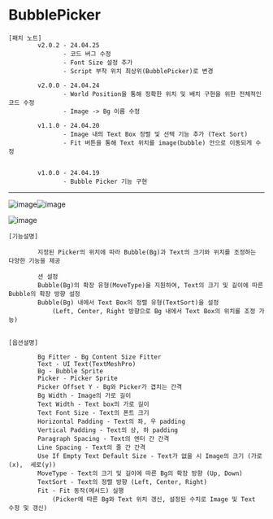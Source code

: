 # BubblePicker

    [패치 노트]
            v2.0.2 - 24.04.25
                   - 코드 버그 수정
                   - Font Size 설정 추가
                   - Script 부착 위치 최상위(BubblePicker)로 변경
                   
            v2.0.0 - 24.04.24
                   - World Position을 통해 정확한 위치 및 배치 구현을 위한 전체적인 코드 수정
                   - Image -> Bg 이름 수정
                   
            v1.1.0 - 24.04.20
                   - Image 내의 Text Box 정렬 및 선택 기능 추가 (Text Sort)
                   - Fit 버튼을 통해 Text 위치를 image(bubble) 안으로 이동되게 수정
                   
            
            v1.0.0 - 24.04.19
                   - Bubble Picker 기능 구현

-------------------------------------------------------------------------------------

![image](https://github.com/kastro723/BubblePicker/assets/55536937/de475fde-4112-431f-9562-b1786487565e)![image](https://github.com/kastro723/BubblePicker/assets/55536937/20131b39-70c3-4fd2-a147-20f8cb87e283)

![image](https://github.com/kastro723/BubblePicker/assets/55536937/342e101f-f26c-4195-918e-e8cd97362114)






    [기능설명]
    
            지정된 Picker의 위치에 따라 Bubble(Bg)과 Text의 크기와 위치를 조정하는 다양한 기능을 제공

            션 설정
            Bubble(Bg)의 확장 유형(MoveType)을 지원하여, Text의 크기 및 길이에 따른 Bubble의 확장 방향 설정
            Bubble(Bg) 내에서 Text Box의 정렬 유형(TextSort)을 설정
                (Left, Center, Right 방향으로 Bg 내에서 Text Box의 위치를 조정 가능)


    [옵션설명]
    
            Bg Fitter - Bg Content Size Fitter
            Text - UI Text(TextMeshPro)
            Bg - Bubble Sprite
            Picker - Picker Sprite
            Picker Offset Y - Bg와 Picker가 겹치는 간격
            Bg Width - Image의 가로 길이
            Text Width - Text box의 가로 길이
            Text Font Size - Text의 폰트 크기
            Horizontal Padding - Text의 좌, 우 padding
            Vertical Padding - Text의 상, 하 padding
            Paragraph Spacing - Text의 엔터 간 간격
            Line Spacing - Text의 줄 간 간격
            Use If Empty Text Default Size - Text가 없을 시 Image의 크기 (가로(x),  세로(y))
            MoveType - Text의 크기 및 길이에 따른 Bg의 확장 방향 (Up, Down) 
            TextSort - Text의 정렬 방향 (Left, Center, Right)
            Fit - Fit 동작(메서드) 실행 
                (Picker에 따른 Bg와 Text 위치 갱신, 설정된 수치로 Image 및 Text 수정 및 갱신)
            
